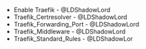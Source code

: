 * Enable Traefik - @LDShadowLord
* Traefik_Certresolver - @LDShadowLord
* Traefik_Forwarding_Port - @LDShadowLord
* Traefik_Middleware - @LDShadowLord
* Traefik_Standard_Rules - @LDShadowLor
